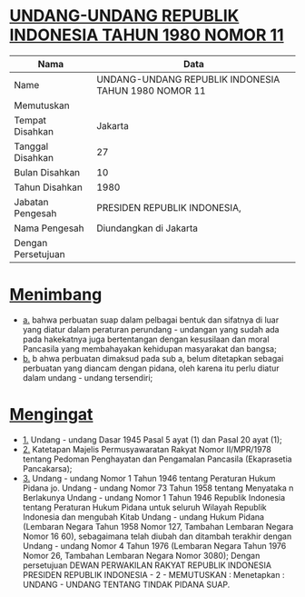 # [UNDANG-UNDANG REPUBLIK INDONESIA TAHUN 1980 NOMOR 11](http://example.org/legal/document/uu/1980/11)

| Nama | Data |
| ------ | ----- |
|Name|UNDANG-UNDANG REPUBLIK INDONESIA TAHUN 1980 NOMOR 11|
|Memutuskan||
|Tempat Disahkan|Jakarta|
|Tanggal Disahkan|27|
|Bulan Disahkan|10|
|Tahun Disahkan|1980|
|Jabatan Pengesah|PRESIDEN REPUBLIK INDONESIA,|
|Nama Pengesah|Diundangkan di Jakarta|
|Dengan Persetujuan||
# [Menimbang](http://example.org/legal/document/uu/1980/11/menimbang)

* [a.](http://example.org/legal/document/uu/1980/11/menimbang/point/a) bahwa perbuatan suap dalam pelbagai bentuk dan sifatnya di luar yang diatur dalam peraturan perundang - undangan yang sudah ada pada hakekatnya juga bertentangan dengan kesusilaan dan moral Pancasila yang membahayakan kehidupan masyarakat dan bangsa;
* [b.](http://example.org/legal/document/uu/1980/11/menimbang/point/b) b ahwa perbuatan dimaksud pada sub a, belum ditetapkan sebagai perbuatan yang diancam dengan pidana, oleh karena itu perlu diatur dalam undang - undang tersendiri;
# [Mengingat](http://example.org/legal/document/uu/1980/11/mengingat)

* [1.](http://example.org/legal/document/uu/1980/11/mengingat/point/0001) Undang - undang Dasar 1945 Pasal 5 ayat (1) dan Pasal 20 ayat (1);
* [2.](http://example.org/legal/document/uu/1980/11/mengingat/point/0002) Katetapan Majelis Permusyawaratan Rakyat Nomor II/MPR/1978 tentang Pedoman Penghayatan dan Pengamalan Pancasila (Ekaprasetia Pancakarsa);
* [3.](http://example.org/legal/document/uu/1980/11/mengingat/point/0003) Undang - undang Nomor 1 Tahun 1946 tentang Peraturan Hukum Pidana jo. Undang - undang Nomor 73 Tahun 1958 tentang Menyataka n Berlakunya Undang - undang Nomor 1 Tahun 1946 Republik Indonesia tentang Peraturan Hukum Pidana untuk seluruh Wilayah Republik Indonesia dan mengubah Kitab Undang - undang Hukum Pidana (Lembaran Negara Tahun 1958 Nomor 127, Tambahan Lembaran Negara Nomor 16 60), sebagaimana telah diubah dan ditambah terakhir dengan Undang - undang Nomor 4 Tahun 1976 (Lembaran Negara Tahun 1976 Nomor 26, Tambahan Lembaran Negara Nomor 3080); Dengan persetujuan DEWAN PERWAKILAN RAKYAT REPUBLIK INDONESIA PRESIDEN REPUBLIK INDONESIA - 2 - MEMUTUSKAN : Menetapkan : UNDANG - UNDANG TENTANG TINDAK PIDANA SUAP.